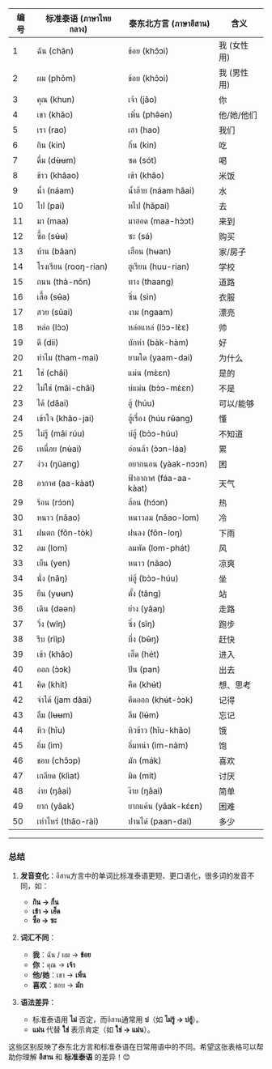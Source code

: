 | **编号** | **标准泰语** (ภาษาไทยกลาง) | **泰东北方言 (ภาษาอีสาน)** | **含义** |
|--------|--------------------|-------------------|--------|
| 1      | ฉัน (chǎn)        | ข้อย (khɔ̂ɔi)     | 我 (女性用) |
| 2      | ผม (phǒm)         | ข้อย (khɔ̂ɔi)     | 我 (男性用) |
| 3      | คุณ (khun)        | เจ้า (jâo)       | 你 |
| 4      | เขา (khǎo)        | เพิ่น (phə̂ən)    | 他/她/他们 |
| 5      | เรา (rao)         | เฮา (hao)        | 我们 |
| 6      | กิน (kin)         | กิ๋น (kin)       | 吃 |
| 7      | ดื่ม (dʉ̀ʉm)       | ซด (sót)         | 喝 |
| 8      | ข้าว (khâao)      | เข้า (khâo)      | 米饭 |
| 9      | น้ำ (náam)       | น้ำฮ้าย (náam hâai) | 水 |
| 10     | ไป (pai)         | หไป (hăpai)      | 去 |
| 11     | มา (maa)         | มาฮอด (maa-hɔ̀ɔt) | 来到 |
| 12     | ซื้อ (sʉ́ʉ)       | ซะ (sá)         | 购买 |
| 13     | บ้าน (bâan)      | เฮือน (hʉan)     | 家/房子 |
| 14     | โรงเรียน (rooŋ-rian) | ฮูเรียน (huu-rian) | 学校 |
| 15     | ถนน (thà-nǒn)    | ทาง (thaang)     | 道路 |
| 16     | เสื้อ (sʉ̂a)      | ซิ่น (sìn)       | 衣服 |
| 17     | สวย (sǔai)       | งาม (ngaam)      | 漂亮 |
| 18     | หล่อ (lɔ̀ɔ)      | หล่อแหล่ (lɔ̀ɔ-lɛ̀ɛ) | 帅 |
| 19     | ดี (dii)         | บักหำ (bàk-hàm)  | 好 |
| 20     | ทำไม (tham-mai)  | ยามใด (yaam-dai) | 为什么 |
| 21     | ใช่ (châi)       | แม่น (mɛ̀ɛn)     | 是的 |
| 22     | ไม่ใช่ (mâi-châi) | บ่แม่น (bɔ̀ɔ-mɛ̀ɛn) | 不是 |
| 23     | ได้ (dâai)       | ฮู้ (húu)        | 可以/能够 |
| 24     | เข้าใจ (khâo-jai) | ฮู้เรื่อง (húu rʉ̂ang) | 懂 |
| 25     | ไม่รู้ (mâi rúu) | บ่ฮู้ (bɔ̀ɔ-húu) | 不知道 |
| 26     | เหนื่อย (nʉ̀ai)  | อ่อนล้า (ɔ̀ɔn-láa) | 累 |
| 27     | ง่วง (ŋûang)    | อยากนอน (yàak-nɔɔn) | 困 |
| 28     | อากาศ (aa-kàat) | ฟ้าอากาศ (fáa-aa-kàat) | 天气 |
| 29     | ร้อน (rɔ́ɔn)    | ฮ้อน (hɔ́ɔn)     | 热 |
| 30     | หนาว (nǎao)     | หนาวลม (nǎao-lom) | 冷 |
| 31     | ฝนตก (fǒn-tòk)  | ฝนลง (fǒn-loŋ)   | 下雨 |
| 32     | ลม (lom)        | ลมพัด (lom-phát) | 风 |
| 33     | เย็น (yen)      | หนาว (nǎao)      | 凉爽 |
| 34     | นั่ง (nâŋ)      | บ่ฮู้ (bɔ̀ɔ-húu) | 坐 |
| 35     | ยืน (yʉʉn)      | ตั้ง (tâng)      | 站 |
| 36     | เดิน (dəən)     | ย่าง (yâaŋ)      | 走路 |
| 37     | วิ่ง (wîŋ)      | ซิ่ง (sîŋ)       | 跑步 |
| 38     | รีบ (rîip)      | บึ่ง (bʉ̂ŋ)      | 赶快 |
| 39     | เข้า (khâo)     | เฮ็ด (hét)       | 进入 |
| 40     | ออก (ɔ̀ɔk)      | ปัน (pan)       | 出去 |
| 41     | คิด (khít)      | คึด (khʉ́t)      | 想、思考 |
| 42     | จำได้ (jam dâai) | คึดออก (khʉ́t-ɔ̀ɔk) | 记得 |
| 43     | ลืม (lʉʉm)      | ลึม (lʉ́m)       | 忘记 |
| 44     | หิว (hǐu)       | หิวข้าว (hǐu-khâo) | 饿 |
| 45     | อิ่ม (ìm)       | อิ่มหนำ (ìm-nàm) | 饱 |
| 46     | ชอบ (chɔ̂ɔp)    | มัก (mák)       | 喜欢 |
| 47     | เกลียด (klìat) | มิด (mít)       | 讨厌 |
| 48     | ง่าย (ŋâai)    | ง๊าย (ŋâai)     | 简单 |
| 49     | ยาก (yâak)     | ยากแค้น (yâak-kɛ́ɛn) | 困难 |
| 50     | เท่าไหร่ (thâo-rài) | ปานได๋ (paan-dai) | 多少 |

---

### **总结**
1. **发音变化**：อีสาน方言中的单词比标准泰语更短、更口语化，很多词的发音不同，如：
   - **กิน → กิ๋น**
   - **เข้า → เฮ็ด**
   - **ซื้อ → ซะ**
   
2. **词汇不同**：
   - **我**：ฉัน / ผม → **ข้อย**
   - **你**：คุณ → **เจ้า**
   - **他/她**：เขา → **เพิ่น**
   - **喜欢**：ชอบ → **มัก**
   
3. **语法差异**：
   - 标准泰语用 **ไม่** 否定，而อีสาน通常用 **บ่**（如 **ไม่รู้ → บ่ฮู้**）。
   - **แม่น** 代替 **ใช่** 表示肯定（如 **ใช่ → แม่น**）。

这些区别反映了泰东北方言和标准泰语在日常用语中的不同。希望这张表格可以帮助你理解 **อีสาน** 和 **标准泰语** 的差异！😊

